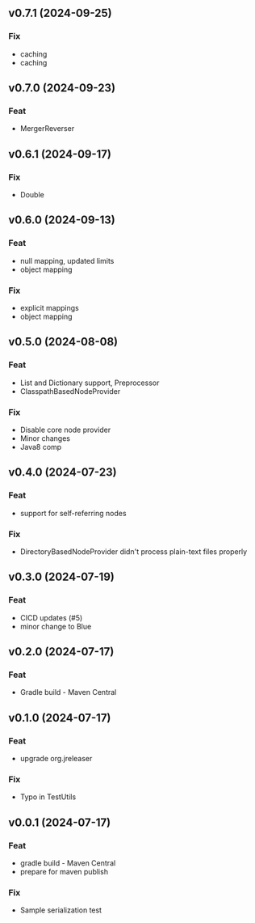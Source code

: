 ## v0.7.1 (2024-09-25)

### Fix

- caching
- caching

## v0.7.0 (2024-09-23)

### Feat

- MergerReverser

## v0.6.1 (2024-09-17)

### Fix

- Double

## v0.6.0 (2024-09-13)

### Feat

- null mapping, updated limits
- object mapping

### Fix

- explicit mappings
- object mapping

## v0.5.0 (2024-08-08)

### Feat

- List and Dictionary support, Preprocessor
- ClasspathBasedNodeProvider

### Fix

- Disable core node provider
- Minor changes
- Java8 comp

## v0.4.0 (2024-07-23)

### Feat

- support for self-referring nodes

### Fix

- DirectoryBasedNodeProvider didn't process plain-text files properly

## v0.3.0 (2024-07-19)

### Feat

- CICD updates (#5)
- minor change to Blue

## v0.2.0 (2024-07-17)

### Feat

- Gradle build - Maven Central

## v0.1.0 (2024-07-17)

### Feat

- upgrade org.jreleaser

### Fix

- Typo in TestUtils

## v0.0.1 (2024-07-17)

### Feat

- gradle build - Maven Central
- prepare for maven publish

### Fix

- Sample serialization test
